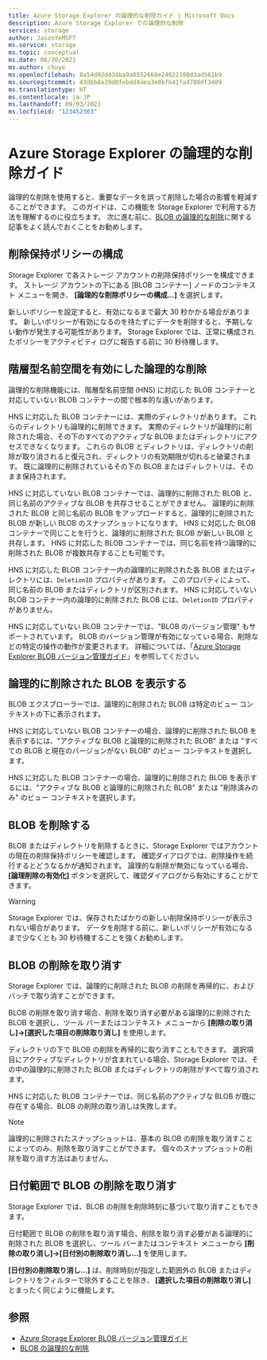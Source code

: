 ```yaml
---
title: Azure Storage Explorer の論理的な削除ガイド | Microsoft Docs
description: Azure Storage Explorer での論理的な削除
services: storage
author: JasonYeMSFT
ms.service: storage
ms.topic: conceptual
ms.date: 08/30/2021
ms.author: chuye
ms.openlocfilehash: 8a54d02d434ba9a0552668e24022108d3ad561b9
ms.sourcegitcommit: 43dbb8a39d0febdd4aea3e8bfb41fa4700df3409
ms.translationtype: HT
ms.contentlocale: ja-JP
ms.lasthandoff: 09/03/2021
ms.locfileid: "123452363"
---
```

# <a name="azure-storage-explorer-soft-delete-guide"></a>Azure Storage Explorer の論理的な削除ガイド

論理的な削除を使用すると、重要なデータを誤って削除した場合の影響を軽減することができます。 このガイドは、この機能を Storage Explorer で利用する方法を理解するのに役立ちます。 次に進む前に、[BLOB の論理的な削除](../blobs/soft-delete-blob-overview.md)に関する記事をよく読んでおくことをお勧めします。

## <a name="configuring-delete-retention-policy"></a>削除保持ポリシーの構成

Storage Explorer で各ストレージ アカウントの削除保持ポリシーを構成できます。 ストレージ アカウントの下にある [BLOB コンテナー] ノードのコンテキスト メニューを開き、 **[論理的な削除ポリシーの構成...]** を選択します。 

新しいポリシーを設定すると、有効になるまで最大 30 秒かかる場合があります。 新しいポリシーが有効になるのを待たずにデータを削除すると、予期しない動作が発生する可能性があります。 Storage Explorer では、正常に構成されたポリシーをアクティビティ ログに報告する前に 30 秒待機します。

## <a name="soft-delete-with-hierarchical-namespace-enabled"></a>階層型名前空間を有効にした論理的な削除

論理的な削除機能には、階層型名前空間 (HNS) に対応した BLOB コンテナーと対応していない BLOB コンテナーの間で根本的な違いがあります。

HNS に対応した BLOB コンテナーには、実際のディレクトリがあります。 これらのディレクトリも論理的に削除できます。 実際のディレクトリが論理的に削除された場合、その下のすべてのアクティブな BLOB またはディレクトリにアクセスできなくなります。 これらの BLOB とディレクトリは、ディレクトリの削除が取り消されると復元され、ディレクトリの有効期限が切れると破棄されます。 既に論理的に削除されているその下の BLOB またはディレクトリは、そのまま保持されます。

HNS に対応していない BLOB コンテナーでは、論理的に削除された BLOB と、同じ名前のアクティブな BLOB を共存させることができません。 論理的に削除された BLOB と同じ名前の BLOB をアップロードすると、論理的に削除された BLOB が新しい BLOB のスナップショットになります。 HNS に対応した BLOB コンテナーで同じことを行うと、論理的に削除された BLOB が新しい BLOB と共存します。 HNS に対応した BLOB コンテナーでは、同じ名前を持つ論理的に削除された BLOB が複数共存することも可能です。

HNS に対応した BLOB コンテナー内の論理的に削除された各 BLOB またはディレクトリには、`DeletionID` プロパティがあります。 このプロパティによって、同じ名前の BLOB またはディレクトリが区別されます。 HNS に対応していない BLOB コンテナー内の論理的に削除された BLOB には、`DeletionID` プロパティがありません。

HNS に対応していない BLOB コンテナーでは、"BLOB のバージョン管理" もサポートされています。 BLOB のバージョン管理が有効になっている場合、削除などの特定の操作の動作が変更されます。 詳細については、「[Azure Storage Explorer BLOB バージョン管理ガイド](./storage-explorer-blob-versioning.md)」を参照してください。

## <a name="view-soft-deleted-blobs"></a>論理的に削除された BLOB を表示する

BLOB エクスプローラーでは、論理的に削除された BLOB は特定のビュー コンテキストの下に表示されます。

HNS に対応していない BLOB コンテナーの場合、論理的に削除された BLOB を表示するには、"アクティブな BLOB と論理的に削除された BLOB" または "すべての BLOB と現在のバージョンがない BLOB" のビュー コンテキストを選択します。

HNS に対応した BLOB コンテナーの場合、論理的に削除された BLOB を表示するには、"アクティブな BLOB と論理的に削除された BLOB" または "削除済みのみ" のビュー コンテキストを選択します。

## <a name="delete-blobs"></a>BLOB を削除する

BLOB またはディレクトリを削除するときに、Storage Explorer ではアカウントの現在の削除保持ポリシーを確認します。 確認ダイアログでは、削除操作を続行するとどうなるかが通知されます。 論理的な削除が無効になっている場合、 **[論理削除の有効化]** ボタンを選択して、確認ダイアログから有効にすることができます。

> [!WARNING]
> Storage Explorer では、保存されたばかりの新しい削除保持ポリシーが表示されない場合があります。 データを削除する前に、新しいポリシーが有効になるまで少なくとも 30 秒待機することを強くお勧めします。

## <a name="undelete-blobs"></a>BLOB の削除を取り消す

Storage Explorer では、論理的に削除された BLOB の削除を再帰的に、およびバッチで取り消すことができます。

BLOB の削除を取り消す場合、削除を取り消す必要がある論理的に削除された BLOB を選択し、ツール バーまたはコンテキスト メニューから **[削除の取り消し]→[選択した項目の削除取り消し]** を使用します。

ディレクトリの下で BLOB の削除を再帰的に取り消すこともできます。 選択項目にアクティブなディレクトリが含まれている場合、Storage Explorer では、その中の論理的に削除された BLOB またはディレクトリの削除がすべて取り消されます。

HNS に対応した BLOB コンテナーでは、同じ名前のアクティブな BLOB が既に存在する場合、BLOB の削除の取り消しは失敗します。

> [!Note]
> 論理的に削除されたスナップショットは、基本の BLOB の削除を取り消すことによってのみ、削除を取り消すことができます。 個々のスナップショットの削除を取り消す方法はありません。

## <a name="undelete-blobs-by-date-range"></a>日付範囲で BLOB の削除を取り消す

Storage Explorer では、BLOB の削除を削除時刻に基づいて取り消すこともできます。

日付範囲で BLOB の削除を取り消す場合、削除を取り消す必要がある論理的に削除された BLOB を選択し、ツール バーまたはコンテキスト メニューから **[削除の取り消し]→[日付別の削除取り消し...]** を使用します。

**[日付別の削除取り消し...]** は、削除時刻が指定した範囲外の BLOB またはディレクトリをフィルターで除外することを除き、 **[選択した項目の削除取り消し]** とまったく同じように機能します。

## <a name="see-also"></a>参照

* [Azure Storage Explorer BLOB バージョン管理ガイド](./storage-explorer-blob-versioning.md)
* [BLOB の論理的な削除](../blobs/soft-delete-blob-overview.md)